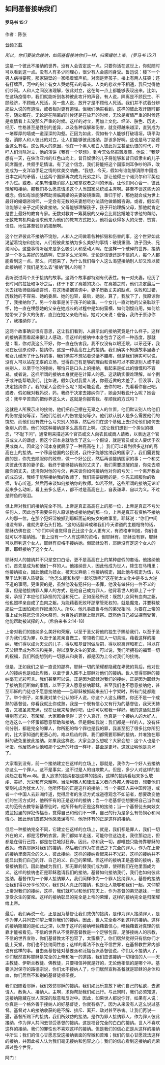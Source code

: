 ﻿## 如同基督接纳我们

#### 罗马书 15:7

作者：陈张

[音频下载](https://link.jscdn.cn/1drv/aHR0cHM6Ly8xZHJ2Lm1zL3UvcyFBaW5LWUhaYVJhLW5sbkk2YnFnMS1mdkxkUTlqP2U9SmY4R09n.mp3)  

*所以，你们要彼此接纳，如同基督接纳你们一样，归荣耀给上帝。 (罗马书 15:7)*

这是一个彼此不接纳的世界，没有人会否定这一点。只要你活在这世上，你就随时可以看到这一点。没有人有多少同理心，很少有人会感同身受。鲁迅说：楼下一个男人病得要死，那家隔壁的一家唱着留声机，对面是弄孩子。楼上有两人狂笑；还有打牌声，河中的船上有女人哭她死去的母亲。人类的悲欢并不相通，我只觉得他们吵闹。人和人之间没法理解，彼此对立，这在每一点上都能够表现出来。比如，在这场疫情中，我们就能听到各种彼此攻讦的声音。有人说，隔离是不顾民生、不顾经济，不顾他人死活，另一些人说，放开才是不顾他人死活。我们并不试着分辨那些人说的有道理，或者相对更有道理。但我们确实看到，这样的彼此攻讦随时都在，随处都在。无论是在隔离的时候还是在放开的时候，无论是疫情严重的时候还是疫情看上去没那么严重的时候。这样的对立，再加上文化、经济、肤色、历史、经历、性格甚至是性别的差异，以及各种误解和伤害，就变得越来越深，直到成为一堵厚厚的墙或一道深深的沟壑。正因为如此，假如有个人能够打破墙垣，填平沟壑，消除人和人彼此的对立，让人们能够彼此接纳，那该多好啊。这也是马丁路德金这么有名，这么伟大的原因，他在一个黑人和白人彼此对立甚至仇恨的时代，呼吁人们消除对立，他的演讲《我有一个梦想》，到今天依然振聋发聩，他说：“我梦想有一天，在佐治亚州的红色山岗上，昔日奴隶的儿子将能够和昔日奴隶主的儿子同席而坐，共叙手足情谊。有了这个信念，我们将能把这个国家刺耳争吵的声，改变成为一支洋溢手足之情的优美交响曲。“我想，今天，假如有谁能够消除中国或日本之间的矛盾，让这两个国家再次成为兄弟之邦，那让他得三个诺贝尔和平奖也不为过。或者，如果有谁能消除人民和掌权者之间的矛盾，让他们同心合一，彼此理解和接纳，那我们多么愿意请求这个人当国家总统或主席啊。甚至不谈这些大的概念。假如有谁能够帮助濒临离婚的夫妻破镜重圆，重归于好，那他就会成为世上最好的婚姻咨询师，一定会有无数的夫妻想尽办法请他做婚姻咨询。或者，假如有谁能够让亲子之间彼此接纳，父母能够理解孩子，孩子开始理解父母，那他就肯定是世上最好的教育专家。无数对教育一筹莫展的父母会比肩接踵地寻求他的帮助，无数教育机构会请求他来为他们的教育方式把关。他将会获得多大的荣誉、赞赏、信任、地位甚至钱财的报酬啊。

这个世界彼此不接纳不饶恕，人和人之间做着各种拆毁和伤害的事，这个世界如此渴望着饶恕和接纳，人们视彼此接纳为多么美好的事情：破镜重圆、浪子回头、兄弟同心。这些事情听起来是多么吸引人和感动人啊。在这样一个破碎的世界，接纳是一个多么美好的品质啊，它是多么光荣啊。无论是信徒还是不信的人，每个人都能看到这一点。那么，问题来了，为什么我们每个人这么渴望接纳别人却又难以彼此接纳呢？我们是怎么去“接纳“别人的呢？

我听说过两个关于接纳的故事。这两个故事都特别有代表性。有一对夫妻，经历了长时间的拉扯和争吵之后，终于下定了离婚的决心，在离婚之前，他们决定最后一次去找牧师做婚姻咨询，在这场婚姻咨询中，妻子历数丈夫的缺点、失败和过错，历数她的不容易、她的委屈、她的包容，最后，她说，算了，我放下了，我原谅你了，我接纳你了。另一个故事是关于孩子的故事。一个女儿一直对她的父亲耿耿于怀，她一直在埋怨她的父亲在她成长的过程中是如何蛮横、如何刚愎自用，如何给她带来了多大的伤害，直到在她父亲临终前，她对父亲说：爸爸，我终于原谅你了，我接纳你了。

这两个故事确实很有意思，这让我们看到，人展示出的接纳究竟是什么样子。这样的接纳表面看起来很让人感动，但这样的接纳中本身包含了这样一种态度，那就是：看，你对我这么不好，你一直在伤害我，我不仅没有以眼还眼，以牙还牙，我现在反倒原谅你，接纳你。这是一种高高在上的接纳。我们确实不知道故事里妻子和女儿经历了什么样的事，我们确实不想站着说话不腰疼，但是我们确实可以说，没有人可以站在无辜的立场，觉得自己有足够的理由和资格可以不原谅别人或不接纳别人，以至于他的接纳，哪怕只是口头上的接纳，看起来是如此的慷慨和不容易。或者说，这样所谓的接纳本身就是在计算人的恶。这话确实很难理解，举个例子或许能帮助我们。比如说，假如我对我爱人说，你最近做的太差了，但没事，我决定接纳你了。我的爱人会说什么呢？她可能会说，去你的吧，先看看你自己吧。或者，假如我对我妈说，妈，我终于决定去接纳你了，她会对我说什么呢？她会说：我辛辛苦苦的把你养这么大，这就是你报答我、孝顺我的方式吗？

这就是人所展示出的接纳，他们把自己摆在无辜之人的位置，他们默认别人给他们的伤害是何等深，而他们给别人的伤害是何等少。他们默认别人是多么需要他们的饶恕，而他们没有做什么亏欠别人的事，然后他们在这个基础上去讨论他们如何去免别人的债。他们的这种接纳是多么高高在上啊。（这让我们想到一个类似的概念，“不耻下问“，通常用来描述某个官员或文人向农民或商人请教，以表达这个官员或文人的谦虚，但这个词本身就隐含了这么一个假设，就是官员或文人要优于农民或商人。因此这个词本身就展示了一种高高在上。）我们可以看到很多这样的高高在上的接纳。一个移居他国的公民说，我终于能够接纳我的国家了，我们需要提醒的是，你先去顺服你的政府，做一个好公民，然后再谈接纳国家的事；一个和丈夫彼此伤害的妻子说，我终于能够接纳我的丈夫了，我们需要提醒的是，你先去顺服你的丈夫，还清你对他的亏欠，再来谈你如何接纳他对你的亏欠；一个离开教会的成员说，我终于能够接纳我的牧师了，我们需要提醒的是，你先去顺服你的牧师，专心听道，然后再来谈如何接纳你的牧师。如若不然，这些所谓的接纳无论听起来多么动听，看上去多么感人，都不过是高高在上，自表谦卑、自以为义。不过是鳄鱼的眼泪。

但上帝对我们的接纳完全不同。上帝是真正高高在上的那一位，上帝是真正不亏欠任何人，因此也不需要任何人原谅他或接纳他的那一位，上帝是真正有资格不接纳人的那一位。在那个犯奸淫被抓到耶稣面前的妓女的故事里，耶稣说：“你们中间谁没有罪，谁就先拿石头打她。“这句话翻译成和我们今天讲道的主题相符的话，耶稣仿佛在说：”你们中间谁觉得自己比这个女人更有义，有资格审判她，你们谁就可以不接纳她。“世上没有一个人有这样的资格，但耶稣有，耶稣没有罪，耶稣可以审判这个女人，耶稣有资格不接纳她。但耶稣没有，耶稣没有定这个女人的罪，耶稣接纳了这个女人。

耶稣对人的接纳并不只是空口白话，更不是高高在上的某种虚假的套话。他接纳他们，首先是成为和他们一样的人。他接纳世人，因此他成为世人，降生在马槽里；他接纳妓女，因此他成为妓女，被天父弃绝；他接纳税吏，因此他与税吏为伍，以至于法利赛人质疑说：“他怎么能和税吏一起吃饭呢?“这在犹太文化中是多么大逆不道的事啊。更重要的是，虽然他没有犯任何一条罪，他没有做任何一件不义的事，但是他接纳罪人罪人的方式，是他自己成为罪人，他背着世人的罪上了十字架，承担了本应他们承担的咒诅和死亡。正如圣经所说：既然儿女同有血肉之躯，他也照样亲自成了血肉之躯，为能藉着死败坏那掌管死权的，就是魔鬼，并要释放那些一生因怕死而作奴隶的人。所以，他凡事应当与他的弟兄相同，为要在上帝的事上成为慈悲忠信的大祭司，为百姓的罪献上赎罪祭。既然他自己被试探而受苦，他能帮助被试探的人。(希伯来书 2:14-18)

上帝对我们的接纳多么美好和荣耀，以至于圣父将他的独生子赐给我们，以至于圣子为我们成为罪，以至于圣灵亲自做工，带领我们进入一切真理。藉着这样的接纳，我们得以成为天父的儿子，得以和基督同做后嗣，得以脱离罪和死亡，得以在天父眼里成为圣洁和完美，得以享受永生的宴席。可以说，我们所拥有的福音一切的祝福，我们所能想到的一切恩典和美善，都是因为上帝对我们的接纳。

但是，正如我们之前一直说的那样，耶稣一切的荣耀都隐藏在卑微的背后，他对世人的接纳也是如此卑微，以至于世人瞧不上耶稣对他们的接纳。世人觉得耶稣的接纳毫无光彩可言。我们甚至可以说，正是因为耶稣对我们的接纳，正是因为耶稣为了接纳我们所做的事情，以至于没人愿意接纳耶稣，甚至我们也不愿意接纳他，甚至耶稣的门徒也不愿意接纳他——当耶稣被抓起来去钉十字架时，所有门徒都跑了。举个例子，如果我对某个公认的坏人说，你这个人这么糟糕，你还不是一个成熟的基督徒，你看我就比你成熟，我是一个既有信心又有行为的基督徒，我天天祷告，又被圣灵充满，现在让我来帮助你吧，让你可以和我一样好。我的这话就显得特别有光彩、有荣耀，大家都会觉得：这个人真好，他真是一个接纳人的大好人，他连这么一个坏蛋都愿意帮助和接纳。但是假如我说：我们都是一样的人，没有任何分别，都是完全的罪人，你所犯的每个罪也是我的罪，我甚至犯了很多比你所犯的，比大家知道的更恶心的，难以启齿的罪。我们都需要耶稣的接纳，并唯独在耶稣的赦免里彼此接纳。如果我这样说，大家会怎么想呢？大家会想：这个人也是个坏蛋，他居然承认他和那个公开的坏蛋一样坏，甚至是更坏。这就证明他是真坏了。

大家看到没有，前一个接纳建立在这样的立场上，那就是，我作为一个好人去接纳你这么一个罪人。这不是事实，这不过是人的自欺欺人。但是，多少人对这样的接纳趋之若鹜wu啊。世人追求的接纳都是这样的接纳，这样的接纳看起来多么敬虔、美好、光彩和有荣耀啊。当法利赛人和律法主义者向外邦人传福音，想要他们受割礼成为犹太人时，他所怀有的正是这样的接纳；当一个美国人来中国传道，或者一个中国人去非洲传道，觉得后者的生活方式或道德观念不如前者，想要改变他们的生活方式时，他所怀有的正是这样的接纳；当一个老基督徒想要把自己当作成功的范例去教导新基督徒时，他所怀有的正是这样的接纳；当一个基督徒去向妓女或监狱里的罪犯传福音，觉得自己和他们不一样，自己的行为是多么有怜悯心和同情心，因此他们应该对他感激涕零时，他所怀有的正是这样的接纳。

但后一种接纳完全不同，它建立在这样的立场上，就是，我们都是罪人，我们一切外在的义，都是污秽的衣裳，我们都如羊走迷，可能你往这边走，我往那边走，但都是在偏行己路，都是在往地狱狂奔。因此，你和我一切，都唯独只能倚靠耶稣的赦免，倚靠耶稣对我们的接纳，然后我们作为在律法之下完全的罪人，作为在上帝的接纳里面完全的义人，彼此接纳。这样的接纳看起来并不光彩，这样的接纳并不能显出我们自己的好、自己的义、自己的荣耀。但这样的接纳正是基督的接纳，基督接纳我们，因此他成为我们，那无罪的替我们成为罪，使得我们在他里面成为义。这样的接纳也正是耶稣邀请我们的接纳，基督如何接纳我们，我们也如何彼此接纳，基督作为一个罪人接纳罪人，我们同样作为一个罪人接纳罪人，基督的接纳让我们得以分享他的义，我们对人真正的接纳，也是让人能够和我们一起，来仰望上帝对我们的接纳，这样，我们就可以和他们在天上，作为基督的弟兄姐妹，一起享受永生的宴席。这样的接纳彰显的完全是上帝的荣耀，这样的接纳完全是归荣耀给上帝。

最后，我们再说一点，正是因为基督让我们效仿的接纳，是作为罪人接纳罪人，是作为罪人共同去仰望上帝对我们的接纳。因此，世人完全看不到这样的接纳。这样的接纳隐藏的是如此之深，以至于这样的接纳唯独藉着信心，唯独藉着对真理的信靠才能被看见。不信的世界从不觉得基督教是一个足够包容，足够接纳人的宗教，不信的世界宣称，你们基督教太不包容了，太蛮横了。你们居然觉得只有信你们才能上天堂，你们也不接纳同性恋；这样的看法不仅在不信世界，在基督教世界内部也有这样的事。自由派基督徒对基要派和泛福音派基督徒说，你们太不接纳人了，你们居然宣称耶稣是完全的上帝和唯一的道路，我们应该接纳一切相信的人——天主教徒、伊斯兰教徒、佛教徒，只要相信神就是好的，无论他相信的是哪个神。基要派对保守的路德宗说，你们太不接纳人了，你们居然宣称圣餐就是耶稣的身体和血，你们居然不和别的基督徒领圣餐。

我们跟随着耶稣，我们效仿耶稣的接纳。我们如此乐意放下我们自己的私欲，去邀请人、赦免人、接纳人。主啊，求你帮助我们如此行。与此同时，我们必须知道，这接纳隐藏在世人深深的敌意和反对中。因此，如果世人都说你好，如果有人说：你真是一个格外善于接纳人的好基督徒，你就有祸了。因为从来没有人这么说过基督。基督对人的接纳收获的是不解、排斥、离开、敌对甚至杀害。让我们再说一遍，基督所赐下的接纳，我们所效仿的接纳，是作为罪人接纳罪人，作为罪人彼此接纳，作为罪人共同去领受基督的接纳。这是福音完全的白白的接纳。世人不喜欢这样的接纳，我们的罪性也不喜欢这样的接纳。但是我们的信心正是从这样的接纳中所生；我们的信心甘愿忍受这接纳表面的卑微和苦难；我们的信心甘愿效法这样的接纳，并因此被人认为我们毫无接纳和包容之心；我们的信心看到这接纳的光荣超过整个世界。

阿门！